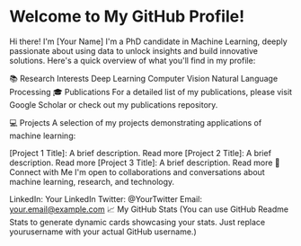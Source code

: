 # Welcome to My GitHub Profile!
Hi there! I'm [Your Name]
I'm a PhD candidate in Machine Learning, deeply passionate about using data to unlock insights and build innovative solutions. Here's a quick overview of what you'll find in my profile:

📚 Research Interests
Deep Learning
Computer Vision
Natural Language Processing
🎓 Publications
For a detailed list of my publications, please visit Google Scholar or check out my publications repository.

💻 Projects
A selection of my projects demonstrating applications of machine learning:

[Project 1 Title]: A brief description. Read more
[Project 2 Title]: A brief description. Read more
[Project 3 Title]: A brief description. Read more
🤝 Connect with Me
I'm open to collaborations and conversations about machine learning, research, and technology.

LinkedIn: Your LinkedIn
Twitter: @YourTwitter
Email: your.email@example.com
📈 My GitHub Stats
(You can use GitHub Readme Stats to generate dynamic cards showcasing your stats. Just replace yourusername with your actual GitHub username.)
